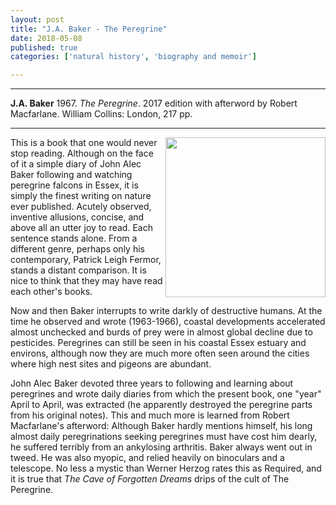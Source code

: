 ```yaml
---
layout: post
title: "J.A. Baker - The Peregrine"
date: 2018-05-08
published: true
categories: ['natural history', 'biography and memoir']

---
```



***
<b>J.A. Baker</b> 1967. _The Peregrine_. 2017 edition with afterword by Robert Macfarlane. William Collins: London, 217 pp.

***
<img align="right" width="256" src="https://i.harperapps.com/covers/9780008253189/y648.jpg" alt="">  

This is a book that one would never stop reading.  Although on the face of it a simple diary of John Alec Baker following and watching peregrine falcons in Essex, it is simply the finest writing on nature ever published.  Acutely observed, inventive allusions, concise, and above all an utter joy to read.  Each sentence stands alone.  From a different genre, perhaps only his contemporary, Patrick Leigh Fermor, stands a distant comparison.  It is nice to think that they may have read each other's books.

Now and then Baker interrupts to write darkly of destructive humans.  At the time he observed and wrote (1963-1966), coastal developments accelerated almost unchecked and burds of prey were in almost global decline due to pesticides.  Peregrines can still be seen in his coastal Essex estuary and environs, although now they are much more often seen around the cities where high nest sites and pigeons are abundant.  

John Alec Baker devoted three years to following and learning about peregrines and wrote daily diaries from which the present book, one "year" April to April, was extracted (he apparently destroyed the peregrine parts from his original notes).  This and much more is learned from Robert Macfarlane's afterword: Although Baker hardly mentions himself, his long almost daily peregrinations seeking peregrines must have cost him dearly, he suffered terribly from an ankylosing arthritis.  Baker always went out in tweed.  He was also myopic, and relied heavily on binoculars and a telescope. No less a mystic than Werner Herzog rates this as Required, and it is true that _The Cave of Forgotten Dreams_ drips of the cult of The Peregrine.
